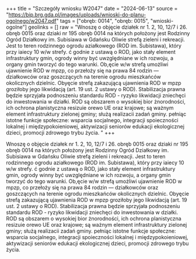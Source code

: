+++
title = "Szczegóły wniosku W2047"
date = "2024-06-13"
source = "https://bip.brg.gda.pl/images/uploads/wnioski-do-planu-ogolnego/w2047.pdf"
tags = ["obręb: 0014", "obręb: 0015", "wnioski-ogolne"]
geolinks = []
raw = "Wnoszę o objęcie działek nr 1. 2, 10, 12/7 i 26. obręb 0015 oraz dziaki nr 195 obręb 0014 na których położony jest Rodzinny Ogród Działkowy im. Subisiawa w Gdańsku Oliwie strefą zieleni i rekreacji. Jest to teren rodzinnego ogrodu aziałkowego (ROD im. Subistawa), który przy iaiecy 10 w/w strefy. ć godnie z ustawą o ROD, jako stały element infrastruktury gmin, ogrody winny być uwzględniane w ich rozwoju, a organy gmin tworzyć do tego warunki. Ob,ęcie w/w strefą umożliwi ujawnienie ROD w mpzp, co przełoży się na prawa 84 rodzin — działkowców oraz goszczących na terenie ogrodu mieszkańców okolicznych dzielnic. Obyęcie strefą zakazującą ujawnienia ROD w mpzp groziłoby jego likwidacją (art. 19 ust. 2 ustawy o ROD). Stabilizacja prawna będzie sprzyjała podnoszeniu standardu ROD - ryzyko likwidacji zniechęci do inwestowania w działki. ROD są obszarem o wysokiej bior żnorodności, ich ochrona planistyczna resizuie orewo UE oraz krajowe; są ważnym element infrastruktury zielonej gminy; służą realizacii zadań gminy. pełniąc istotne funkcje społeczne: wsparcia socjalnego, integracji spoieczności lokalnej i międzypokoieniowej, aktywizacji seniorów edukacji ekologicznej dzieci, promocji zdrowego trybu życia. "
+++

Wnoszę o objęcie działek nr 1. 2, 10, 12/7 i 26. obręb 0015 oraz dziaki nr 195 obręb 0014 na
których położony jest Rodzinny Ogród Działkowy im. Subisiawa w Gdańsku Oliwie strefą zieleni i rekreacji.
Jest to teren rodzinnego ogrodu aziałkowego (ROD im. Subistawa), który przy iaiecy 10 w/w strefy. ć godnie z
ustawą o ROD, jako stały element infrastruktury gmin, ogrody winny być uwzględniane w ich rozwoju, a organy
gmin tworzyć do tego warunki. Ob,ęcie w/w strefą umożliwi ujawnienie ROD w mpzp, co przełoży się na prawa
84 rodzin — działkowców oraz goszczących na terenie ogrodu mieszkańców okolicznych dzielnic. Obyęcie
strefą zakazującą ujawnienia ROD w mpzp groziłoby jego likwidacją (art. 19 ust. 2 ustawy o ROD). Stabilizacja
prawna będzie sprzyjała podnoszeniu standardu ROD - ryzyko likwidacji zniechęci do inwestowania w działki.
ROD są obszarem o wysokiej bior żnorodności, ich ochrona planistyczna resizuie orewo UE oraz krajowe; są
ważnym element infrastruktury zielonej gminy; służą realizacii zadań gminy. pełniąc istotne funkcje społeczne:
wsparcia socjalnego, integracji spoieczności lokalnej i międzypokoieniowej, aktywizacji seniorów edukacji
ekologicznej dzieci, promocji zdrowego trybu życia.



